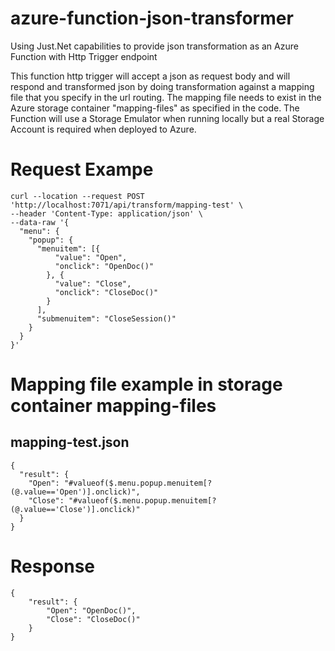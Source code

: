 # azure-function-json-transformer
Using Just.Net capabilities to provide json transformation as an Azure Function with Http Trigger endpoint

This function http trigger will accept a json as request body and will respond and transformed json by doing transformation against a mapping file that you specify in the url routing. The mapping file needs to exist in the Azure storage container "mapping-files" as specified in the code. The Function will use a Storage Emulator when running locally but a real Storage Account is required when deployed to Azure.

# Request Exampe
```
curl --location --request POST 'http://localhost:7071/api/transform/mapping-test' \
--header 'Content-Type: application/json' \
--data-raw '{
  "menu": {
    "popup": {
      "menuitem": [{
          "value": "Open",
          "onclick": "OpenDoc()"
        }, {
          "value": "Close",
          "onclick": "CloseDoc()"
        }
      ],
	  "submenuitem": "CloseSession()"
    }
  }
}'
```

# Mapping file example in storage container mapping-files

## mapping-test.json

```
{
  "result": {
    "Open": "#valueof($.menu.popup.menuitem[?(@.value=='Open')].onclick)",
    "Close": "#valueof($.menu.popup.menuitem[?(@.value=='Close')].onclick)"
  }
}
```


# Response

```
{
    "result": {
        "Open": "OpenDoc()",
        "Close": "CloseDoc()"
    }
}
```
